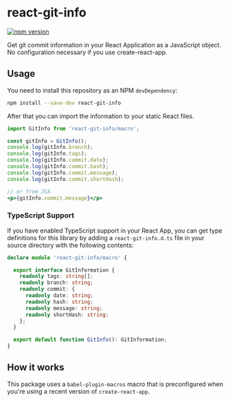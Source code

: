 # react-git-info

[![npm version](https://badge.fury.io/js/react-git-info.svg)](https://badge.fury.io/js/react-git-info)

Get git commit information in your React Application as a JavaScript object.
No configuration necessary if you use create-react-app.

## Usage

You need to install this repository as an NPM `devDependency`:

```bash
npm install --save-dev react-git-info
```

After that you can import the information to your static React files.

```jsx
import GitInfo from 'react-git-info/macro';

const gitInfo = GitInfo();
console.log(gitInfo.branch);
console.log(gitInfo.tags);
console.log(gitInfo.commit.date);
console.log(gitInfo.commit.hash);
console.log(gitInfo.commit.message);
console.log(gitInfo.commit.shortHash);

// or from JSX
<p>{gitInfo.commit.message}</p>
```

### TypeScript Support

If you have enabled TypeScript support in your React App, you can get type definitions for this library
by adding a `react-git-info.d.ts` file in your source directory with the following contents:

```typescript
declare module 'react-git-info/macro' {

  export interface GitInformation {
    readonly tags: string[];
    readonly branch: string;
    readonly commit: {
      readonly date: string;
      readonly hash: string;
      readonly message: string;
      readonly shortHash: string;
    };
  }

  export default function GitInfo(): GitInformation;
}
```

## How it works

This package uses a `babel-plugin-macros` macro that is preconfigured when
you're using a recent version of `create-react-app`.
